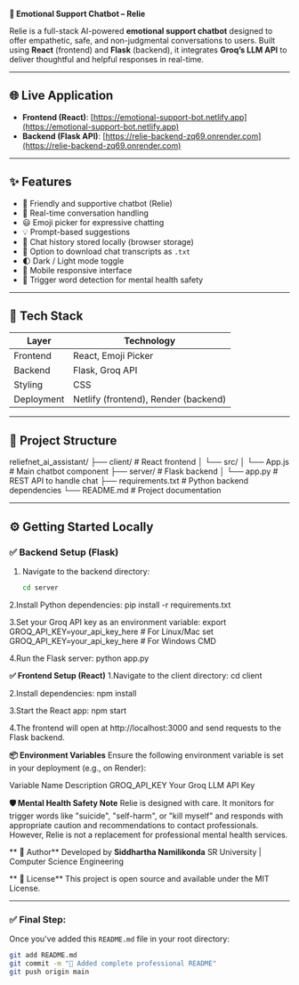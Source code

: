  **🧠 Emotional Support Chatbot – Relie**

Relie is a full-stack AI-powered **emotional support chatbot** designed to offer empathetic, safe, and non-judgmental conversations to users. Built using **React** (frontend) and **Flask** (backend), it integrates **Groq’s LLM API** to deliver thoughtful and helpful responses in real-time.

---

## 🌐 Live Application

- **Frontend (React)**: [https://emotional-support-bot.netlify.app](https://emotional-support-bot.netlify.app)  
- **Backend (Flask API)**: [https://relie-backend-zq69.onrender.com](https://relie-backend-zq69.onrender.com)

---

## ✨ Features

- 🤖 Friendly and supportive chatbot (Relie)
- 💬 Real-time conversation handling
- 😃 Emoji picker for expressive chatting
- 💡 Prompt-based suggestions
- 📜 Chat history stored locally (browser storage)
- 💾 Option to download chat transcripts as `.txt`
- 🌓 Dark / Light mode toggle
- 📱 Mobile responsive interface
- 🚨 Trigger word detection for mental health safety

---

## 🧱 Tech Stack

| Layer        | Technology            |
|--------------|------------------------|
| Frontend     | React, Emoji Picker    |
| Backend      | Flask, Groq API        |
| Styling      | CSS                    |
| Deployment   | Netlify (frontend), Render (backend) |

---

## 📂 Project Structure
reliefnet_ai_assistant/
├── client/ # React frontend
│ └── src/
│ └── App.js # Main chatbot component
├── server/ # Flask backend
│ └── app.py # REST API to handle chat
├── requirements.txt # Python backend dependencies
└── README.md # Project documentation



---

## ⚙️ Getting Started Locally

### ✅ Backend Setup (Flask)

1. Navigate to the backend directory:
   ```bash
   cd server
2.Install Python dependencies:
pip install -r requirements.txt

3.Set your Groq API key as an environment variable:
export GROQ_API_KEY=your_api_key_here   # For Linux/Mac
set GROQ_API_KEY=your_api_key_here      # For Windows CMD

4.Run the Flask server:
python app.py

**✅ Frontend Setup (React)**
1.Navigate to the client directory:
cd client

2.Install dependencies:
npm install

3.Start the React app:
npm start

4.The frontend will open at http://localhost:3000 and send requests to the Flask backend.

**📦 Environment Variables**
Ensure the following environment variable is set in your deployment (e.g., on Render):

Variable Name 	Description
GROQ_API_KEY	 Your Groq LLM API Key

**🛡️ Mental Health Safety Note**
Relie is designed with care. It monitors for trigger words like "suicide", "self-harm", or "kill myself" and responds with appropriate caution and recommendations to contact professionals. However, Relie is not a replacement for professional mental health services.


**
🙌 Author**
Developed by **Siddhartha Namilikonda**
SR University | Computer Science Engineering


**
📄 License**
This project is open source and available under the MIT License.


---

### ✅ Final Step:
Once you've added this `README.md` file in your root directory:

```bash
git add README.md
git commit -m "📘 Added complete professional README"
git push origin main
